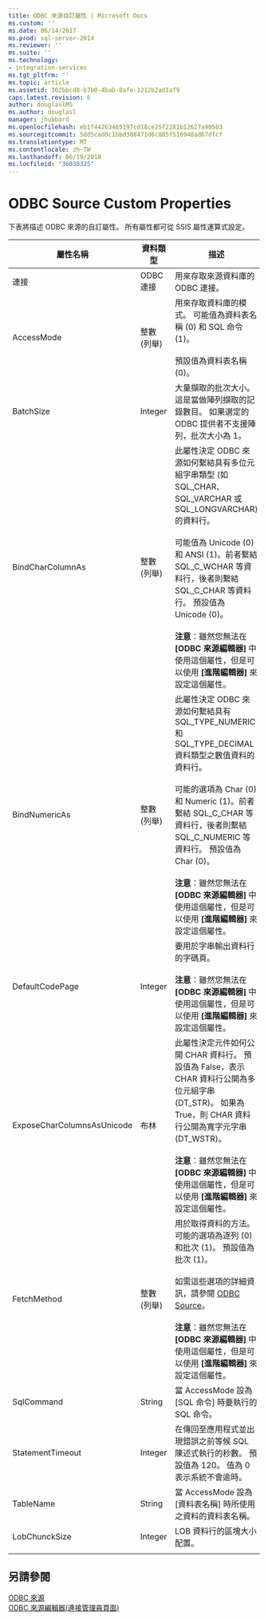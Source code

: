 ```yaml
---
title: ODBC 來源自訂屬性 | Microsoft Docs
ms.custom: ''
ms.date: 06/14/2017
ms.prod: sql-server-2014
ms.reviewer: ''
ms.suite: ''
ms.technology:
- integration-services
ms.tgt_pltfrm: ''
ms.topic: article
ms.assetid: 362bbcd8-b7b0-4bab-8afe-1212b2ad1af9
caps.latest.revision: 6
author: douglaslMS
ms.author: douglasl
manager: jhubbard
ms.openlocfilehash: eb1f44263465197cd18ce25f2281b12627a90503
ms.sourcegitcommit: 5dd5cad0c1bbd308471d6c885f516948ad67dfcf
ms.translationtype: MT
ms.contentlocale: zh-TW
ms.lasthandoff: 06/19/2018
ms.locfileid: "36030325"
---
```

# <a name="odbc-source-custom-properties"></a>ODBC Source Custom Properties
  下表將描述 ODBC 來源的自訂屬性。 所有屬性都可從 SSIS 屬性運算式設定。  
  
|屬性名稱|資料類型|描述|  
|-------------------|---------------|-----------------|  
|連接|ODBC 連接|用來存取來源資料庫的 ODBC 連接。|  
|AccessMode|整數 (列舉)|用來存取資料庫的模式。 可能值為資料表名稱 (0) 和 SQL 命令(1)。<br /><br /> 預設值為資料表名稱 (0)。|  
|BatchSize|Integer|大量擷取的批次大小。 這是當做陣列擷取的記錄數目。 如果選定的 ODBC 提供者不支援陣列，批次大小為 1。|  
|BindCharColumnAs|整數 (列舉)|此屬性決定 ODBC 來源如何繫結具有多位元組字串類型 (如 SQL_CHAR、SQL_VARCHAR 或 SQL_LONGVARCHAR) 的資料行。<br /><br /> 可能值為 Unicode (0) 和 ANSI (1)。前者繫結 SQL_C_WCHAR 等資料行，後者則繫結 SQL_C_CHAR 等資料行。 預設值為 Unicode (0)。<br /><br /> **注意**：雖然您無法在 **[ODBC 來源編輯器]** 中使用這個屬性，但是可以使用 **[進階編輯器]** 來設定這個屬性。|  
|BindNumericAs|整數 (列舉)|此屬性決定 ODBC 來源如何繫結具有 SQL_TYPE_NUMERIC 和 SQL_TYPE_DECIMAL 資料類型之數值資料的資料行。<br /><br /> 可能的選項為 Char (0) 和 Numeric (1)。前者繫結 SQL_C_CHAR 等資料行，後者則繫結 SQL_C_NUMERIC 等資料行。 預設值為 Char (0)。<br /><br /> **注意**：雖然您無法在 **[ODBC 來源編輯器]** 中使用這個屬性，但是可以使用 **[進階編輯器]** 來設定這個屬性。|  
|DefaultCodePage|Integer|要用於字串輸出資料行的字碼頁。<br /><br /> **注意**：雖然您無法在 **[ODBC 來源編輯器]** 中使用這個屬性，但是可以使用 **[進階編輯器]** 來設定這個屬性。|  
|ExposeCharColumnsAsUnicode|布林|此屬性決定元件如何公開 CHAR 資料行。 預設值為 False，表示 CHAR 資料行公開為多位元組字串 (DT_STR)。 如果為 True，則 CHAR 資料行公開為寬字元字串 (DT_WSTR)。<br /><br /> **注意**：雖然您無法在 **[ODBC 來源編輯器]** 中使用這個屬性，但是可以使用 **[進階編輯器]** 來設定這個屬性。|  
|FetchMethod|整數 (列舉)|用於取得資料的方法。 可能的選項為逐列 (0) 和批次 (1)。 預設值為批次 (1)。<br /><br /> 如需這些選項的詳細資訊，請參閱 [ODBC Source](odbc-source.md)。<br /><br /> **注意**：雖然您無法在 **[ODBC 來源編輯器]** 中使用這個屬性，但是可以使用 **[進階編輯器]** 來設定這個屬性。|  
|SqlCommand|String|當 AccessMode 設為 [SQL 命令] 時要執行的 SQL 命令。|  
|StatementTimeout|Integer|在傳回至應用程式並出現錯誤之前等候 SQL 陳述式執行的秒數。 預設值為 120。 值為 0 表示系統不會逾時。|  
|TableName|String|當 AccessMode 設為 [資料表名稱] 時所使用之資料的資料表名稱。|  
|LobChunckSize|Integer|LOB 資料行的區塊大小配置。|  
||||  
  
## <a name="see-also"></a>另請參閱  
 [ODBC 來源](odbc-source.md)   
 [ODBC 來源編輯器&#40;連接管理員頁面&#41;](../odbc-source-editor-connection-manager-page.md)  
  
  